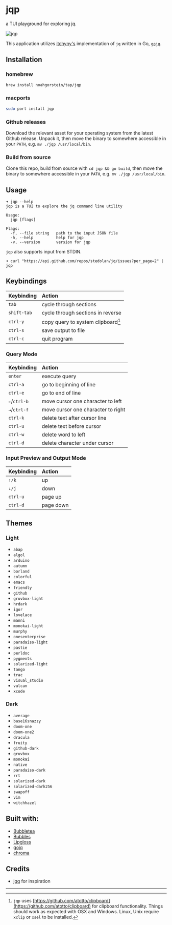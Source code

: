 # jqp 

a TUI playground for exploring jq.

![jqp](https://user-images.githubusercontent.com/23270779/191256434-05aeda9d-9ee2-4b5e-a23f-6548dac08fdb.gif)

This application utilizes [itchyny's](https://github.com/itchyny) implementation of `jq` written in Go, [`gojq`](https://github.com/itchyny/gojq).

## Installation

### homebrew

```bash
brew install noahgorstein/tap/jqp
```

### macports

```bash
sudo port install jqp
```

### Github releases

Download the relevant asset for your operating system from the latest Github release. Unpack it, then move the binary to somewhere accessible in your `PATH`, e.g. `mv ./jqp /usr/local/bin`.

### Build from source

Clone this repo, build from source with `cd jqp && go build`, then move the binary to somewhere accessible in your `PATH`, e.g. `mv ./jqp /usr/local/bin`.

## Usage

```
➜ jqp --help
jqp is a TUI to explore the jq command line utility

Usage:
  jqp [flags]

Flags:
  -f, --file string   path to the input JSON file
  -h, --help          help for jqp
  -v, --version       version for jqp
```

`jqp` also supports input from STDIN. 

```
➜ curl "https://api.github.com/repos/stedolan/jq/issues?per_page=2" | jqp 
```

## Keybindings 

| **Keybinding** | **Action** |
|:---------------|:-----------|
| `tab` | cycle through sections |
| `shift-tab` | cycle through sections in reverse |
| `ctrl-y` | copy query to system clipboard[^1] |
| `ctrl-s` | save output to file |
| `ctrl-c` | quit program |

### Query Mode

| **Keybinding** | **Action** |
|:---------------|:-----------|
| `enter` | execute query |
| `ctrl-a` | go to beginning of line |
| `ctrl-e` | go to end of line |
| `←`/`ctrl-b` | move cursor one character to left |
| `→`/`ctrl-f`| move cursor one character to right |
| `ctrl-k` | delete text after cursor line |
| `ctrl-u` | delete text before cursor |
| `ctrl-w` | delete word to left |
| `ctrl-d` | delete character under cursor |

### Input Preview and Output Mode

| **Keybinding** | **Action** |
|:---------------|:-----------|
| `↑/k` | up |
| `↓/j` | down |
| `ctrl-u` | page up |
| `ctrl-d` | page down |


## Themes

### Light

- `abap`
- `algol`
- `arduino`
- `autumn`
- `borland`
- `colorful`
- `emacs`
- `friendly`
- `github`
- `gruvbox-light`
- `hrdark`
- `igor`
- `lovelace`
- `manni`
- `monokai-light`
- `murphy`
- `onesenterprise`
- `paradaiso-light`
- `pastie`
- `perldoc`
- `pygments`
- `solarized-light`
- `tango`
- `trac`
- `visual_studio`
- `vulcan`
- `xcode`

### Dark

- `average`
- `base16snazzy`
- `doom-one` 
- `doom-one2` 
- `dracula`
- `fruity`
- `github-dark`
- `gruvbox`
- `monokai`
- `native`
- `paradaiso-dark`
- `rrt`
- `solarized-dark`
- `solarized-dark256`
- `swapoff`
- `vim`
- `witchhazel`

## Built with:

- [Bubbletea](https://github.com/charmbracelet/bubbletea)
- [Bubbles](https://github.com/charmbracelet/bubbles)
- [Lipgloss](https://github.com/charmbracelet/lipgloss)
- [gojq](https://github.com/itchyny/gojq)
- [chroma](https://github.com/alecthomas/chroma)

## Credits

- [jqq](https://github.com/jcsalterego/jqq) for inspiration

--------

[^1]: `jqp` uses [https://github.com/atotto/clipboard](https://github.com/atotto/clipboard) for clipboard functionality. Things should work as expected with OSX and Windows. Linux, Unix require `xclip` or `xsel` to be installed.
